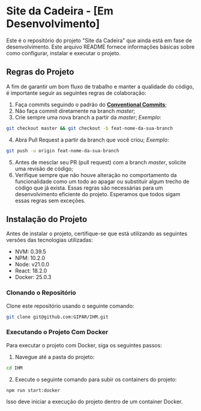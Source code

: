 # **Site da Cadeira - [Em Desenvolvimento]**
Este é o repositório do projeto "Site da Cadeira" que ainda está em fase de desenvolvimento. Este arquivo README fornece informações básicas sobre como configurar, instalar e executar o projeto.
## **Regras do Projeto**
A fim de garantir um bom fluxo de trabalho e manter a qualidade do código, é importante seguir as seguintes regras de colaboração:
1. Faça commits seguindo o padrão do **[Conventional Commits](https://www.conventionalcommits.org/en/v1.0.0/)**;
2. Não faça commit diretamente na branch *master*;
3. Crie sempre uma nova branch a partir da *master*;
*Exemplo*:
    
```bash
git checkout master && git checkout -b feat-nome-da-sua-branch 
```
    
4. Abra Pull Request a partir da branch que você criou;
*Exemplo*:
    
```bash
git push -u origin feat-nome-da-sua-branch 
```
    
5. Antes de mesclar seu PR (pull request) com a branch *master*, solicite uma revisão de código;
6. Verifique sempre que não houve alteração no comportamento da funcionalidade como um todo ao apagar ou substituir algum trecho de código que já exista.
Essas regras são necessárias para um desenvolvimento eficiente do projeto. Esperamos que todos sigam essas regras sem exceções.

## **Instalação do Projeto**

Antes de instalar o projeto, certifique-se que está utilizando as seguintes versões das tecnologias utilizadas:

- NVM:    0.39.5
- NPM:    10.2.0
- Node:   v21.0.0
- React:  18.2.0
- Docker: 25.0.3

### **Clonando o Repositório**
Clone este repositório usando o seguinte comando:
```bash
git clone git@github.com:GIPAR/IHM.git
```
### **Executando o Projeto Com Docker**
Para executar o projeto com Docker, siga os seguintes passos:
1. Navegue até a pasta do projeto:
```bash
cd IHM
```
2. Execute o seguinte comando para subir os containers do projeto:
```bashC
npm run start:docker
```
Isso deve iniciar a execução do projeto dentro de um container Docker.
